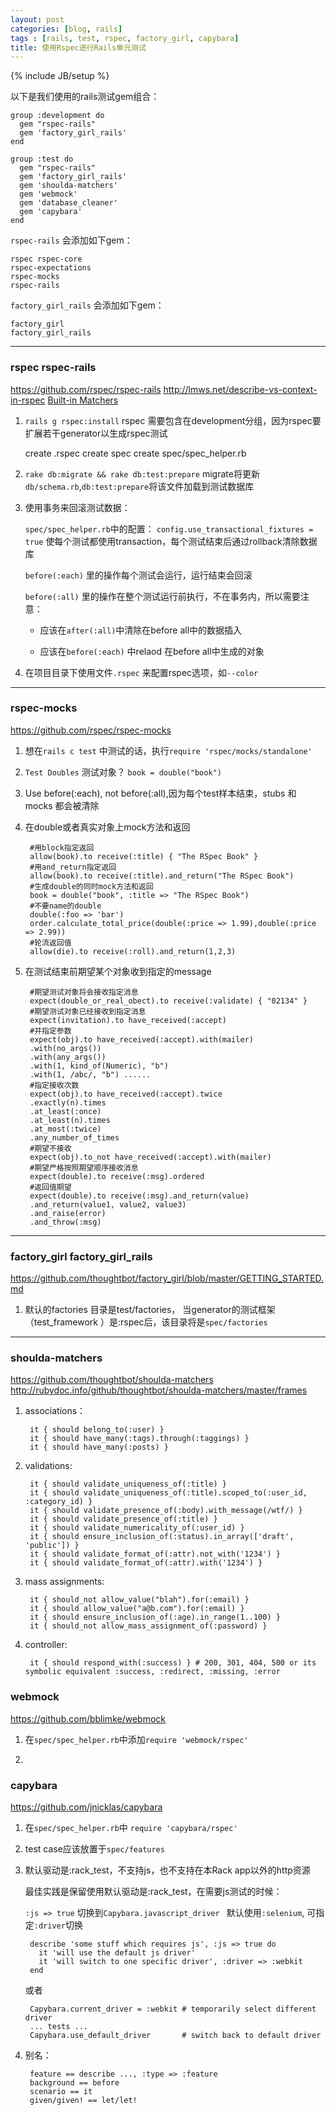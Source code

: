 ```yaml
---
layout: post
categories: [blog, rails]
tags : [rails, test, rspec, factory_girl, capybara]
title: 使用Rspec进行Rails单元测试
---
```

{% include JB/setup %}


以下是我们使用的rails测试gem组合：

    group :development do
      gem "rspec-rails"
      gem 'factory_girl_rails'
    end

    group :test do
      gem "rspec-rails"
      gem 'factory_girl_rails'
      gem 'shoulda-matchers'
      gem 'webmock'
      gem 'database_cleaner'
      gem 'capybara'
    end

`rspec-rails` 会添加如下gem：

    rspec rspec-core
    rspec-expectations
    rspec-mocks
    rspec-rails

`factory_girl_rails` 会添加如下gem：

    factory_girl
    factory_girl_rails

----

### rspec rspec-rails

<https://github.com/rspec/rspec-rails>
<http://lmws.net/describe-vs-context-in-rspec>
[Built-in Matchers](https://www.relishapp.com/rspec/rspec-expectations/docs/built-in-matchers)


1. `rails g rspec:install` rspec 需要包含在development分组，因为rspec要扩展若干generator以生成rspec测试

    create  .rspec
    create  spec
    create  spec/spec_helper.rb


2. `rake db:migrate && rake db:test:prepare` migrate将更新`db/schema.rb`,`db:test:prepare`将该文件加载到测试数据库

3. 使用事务来回滚测试数据：

   `spec/spec_helper.rb`中的配置： `config.use_transactional_fixtures = true` 使每个测试都使用transaction，每个测试结束后通过rollback清除数据库

    `before(:each)` 里的操作每个测试会运行，运行结束会回滚

    `before(:all)` 里的操作在整个测试运行前执行，不在事务内，所以需要注意：

    * 应该在`after(:all)`中清除在before all中的数据插入

    * 应该在`before(:each)` 中relaod 在before all中生成的对象

4. 在项目目录下使用文件`.rspec` 来配置rspec选项，如`--color`

----

### rspec-mocks

<https://github.com/rspec/rspec-mocks>

1. 想在`rails c test` 中测试的话，执行`require 'rspec/mocks/standalone'`

2. `Test Doubles` 测试对象？ `book = double("book")`

3. Use before(:each), not before(:all),因为每个test样本结束，stubs 和 mocks 都会被清除

3. 在double或者真实对象上mock方法和返回

        #用block指定返回
        allow(book).to receive(:title) { "The RSpec Book" }
        #用and_return指定返回
        allow(book).to receive(:title).and_return("The RSpec Book")
        #生成double的同时mock方法和返回
        book = double("book", :title => "The RSpec Book")
        #不要name的double
        double(:foo => 'bar')
        order.calculate_total_price(double(:price => 1.99),double(:price => 2.99))
        #轮流返回值
        allow(die).to receive(:roll).and_return(1,2,3)

4. 在测试结束前期望某个对象收到指定的message

        #期望测试对象将会接收指定消息
        expect(double_or_real_obect).to receive(:validate) { "02134" }
        #期望测试对象已经接收到指定消息
        expect(invitation).to have_received(:accept)
        #并指定参数
        expect(obj).to have_received(:accept).with(mailer)
        .with(no_args())
        .with(any_args())
        .with(1, kind_of(Numeric), "b")
        .with(1, /abc/, "b") ......
        #指定接收次数
        expect(obj).to have_received(:accept).twice
        .exactly(n).times
        .at_least(:once)
        .at_least(n).times
        .at_most(:twice)
        .any_number_of_times
        #期望不接收
        expect(obj).to_not have_received(:accept).with(mailer)
        #期望严格按照期望顺序接收消息
        expect(double).to receive(:msg).ordered
        #返回值期望
        expect(double).to receive(:msg).and_return(value)
        .and_return(value1, value2, value3)
        .and_raise(error)
        .and_throw(:msg)

----

### factory_girl factory_girl_rails

<https://github.com/thoughtbot/factory_girl/blob/master/GETTING_STARTED.md>


1. 默认的factories 目录是test/factories， 当generator的测试框架（test_framework ）是:rspec后，该目录将是`spec/factories`

----

### shoulda-matchers

<https://github.com/thoughtbot/shoulda-matchers>
<http://rubydoc.info/github/thoughtbot/shoulda-matchers/master/frames>

1. associations：

        it { should belong_to(:user) }
        it { should have_many(:tags).through(:taggings) }
        it { should have_many(:posts) }

2. validations:

        it { should validate_uniqueness_of(:title) }
        it { should validate_uniqueness_of(:title).scoped_to(:user_id, :category_id) }
        it { should validate_presence_of(:body).with_message(/wtf/) }
        it { should validate_presence_of(:title) }
        it { should validate_numericality_of(:user_id) }
        it { should ensure_inclusion_of(:status).in_array(['draft', 'public']) }
        it { should validate_format_of(:attr).not_with('1234') }
        it { should validate_format_of(:attr).with('1234') }

3. mass assignments:

        it { should_not allow_value("blah").for(:email) }
        it { should allow_value("a@b.com").for(:email) }
        it { should ensure_inclusion_of(:age).in_range(1..100) }
        it { should_not allow_mass_assignment_of(:password) }

4. controller:

        it { should respond_with(:success) } # 200, 301, 404, 500 or its symbolic equivalent :success, :redirect, :missing, :error

### webmock

<https://github.com/bblimke/webmock>

1. 在`spec/spec_helper.rb`中添加`require 'webmock/rspec'`

2. 

### capybara

<https://github.com/jnicklas/capybara>

1. 在`spec/spec_helper.rb`中 `require 'capybara/rspec'`

2. test case应该放置于`spec/features`

3. 默认驱动是:rack_test，不支持js，也不支持在本Rack app以外的http资源

   最佳实践是保留使用默认驱动是:rack_test，在需要js测试的时候：

   `:js => true` 切换到`Capybara.javascript_driver `  默认使用`:selenium`, 可指定`:driver`切换

        describe 'some stuff which requires js', :js => true do
          it 'will use the default js driver'
          it 'will switch to one specific driver', :driver => :webkit
        end

   或者

        Capybara.current_driver = :webkit # temporarily select different driver
        ... tests ...
        Capybara.use_default_driver       # switch back to default driver

4. 别名：

        feature == describe ..., :type => :feature
        background == before
        scenario == it
        given/given! == let/let!

